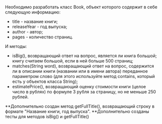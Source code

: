 Необходимо разработать класс Book, объект которого содержит в себе следующую информацию:
- title - название книги;
- releaseYear - год выпуска;
- author - автор;
- pages - количество страниц.
  
И методы:
- isBig(), возвращающий ответ на вопрос, является ли книга большой; книгу считаем большой, если в ней больше 500 страниц;
- matches(String word), возвращающий ответ на вопрос, содержится ли в описании книги (названии или в имени автора) переданное параметром слово (для этого используйте метод contains, который есть у объектов класса String);
- estimatePrice(), возвращающий оценку стоимости книги (целое число в рублях) по формуле 3 рубля за страницу, но не меньше 250 рублей.
  
**Дополнительно создан метод getFullTitle(), возвращающий строку в формате "Название книги, год выпуска". 
**Дополнительно созданы тесты для методов isBig() и getFullTitle()
 

